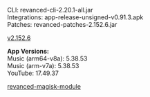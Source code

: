 CLI: revanced-cli-2.20.1-all.jar  
Integrations: app-release-unsigned-v0.91.3.apk  
Patches: revanced-patches-2.152.6.jar  

[v2.152.6](https://github.com/inotia00/revanced-patches/releases/latest)
  
**App Versions:**  
Music (arm64-v8a): 5.38.53  
Music (arm-v7a): 5.38.53  
YouTube: 17.49.37  

[revanced-magisk-module](https://github.com/j-hc/revanced-magisk-module)  

